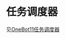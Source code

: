 # 任务调度器

见[OneBot11任务调度器](https://rob.rtast.cn/docs/onebot11/%E4%BB%BB%E5%8A%A1%E8%B0%83%E5%BA%A6%E5%99%A8Scheduler.html)